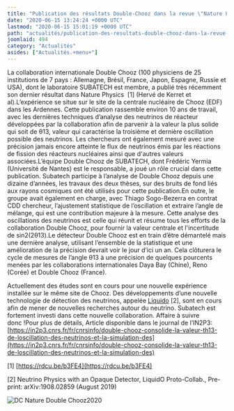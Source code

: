 ```yaml
---
title: "Publication des résultats Double-Chooz dans la revue \"Nature Physics\""
date: "2020-06-15 13:24:24 +0000 UTC"
lastmod: "2020-06-15 15:01:19 +0000 UTC"
path: "actualités/publication-des-resultats-double-chooz-dans-la-revue-nature-physics.md"
joomlaid: 494
category: "Actualités"
asides: ["Actualités.+menu+"]
---
```

La collaboration internationale Double Chooz (100 physiciens de 25 institutions de 7 pays : Allemagne, Brésil, France, Japon, Espagne, Russie et USA), dont le laboratoire SUBATECH est membre, a publié très récemment son dernier résultat dans Nature Physics  \[1\] (Hervé de Kerret et al).L’expérience se situe sur le site de la centrale nucléaire de Chooz (EDF) dans les Ardennes. Cette publication rassemble environ 10 ans de travail, avec les dernières techniques d’analyse des neutrinos de réacteur développées par la collaboration afin de parvenir à la valeur la plus solide qui soit de θ13, valeur qui caractérise la troisième et dernière oscillation possible des neutrinos. Les chercheurs ont également mesuré avec une précision jamais encore atteinte le flux de neutrinos émis par les réactions de fission des réacteurs nucléaires ainsi que d'autres valeurs associées.L’équipe Double Chooz de SUBATECH, dont Frédéric Yermia (Université de Nantes) est le responsable, a joué un rôle crucial dans cette publication. Subatech participe à l’analyse de Double Chooz depuis une dizaine d’années, les travaux des deux thèses, sur des bruits de fond liés aux rayons cosmiques ont été utilisés pour cette publication.En outre, le groupe avait également en charge, avec Thiago Sogo-Bezerra en contrat CDD chercheur, l’ajustement statistique de l’oscillation et extraire l’angle de mélange, qui est une contribution majeure à la mesure. Cette analyse des oscillations des neutrinos est celle qui réunit et résume tous les efforts de la collaboration Double Chooz, pour fournir la valeur centrale et l'incertitude de sin2(2θ13).Le détecteur Double Chooz est en train d’être démantelé mais une dernière analyse, utilisant l’ensemble de la statistique et une amélioration de la précision devrait voir le jour d’ici un an. Cela clôturera le cycle de mesures de l’angle θ13 à une précision de quelques pourcents menées par les collaborations internationales Daya Bay (Chine), Reno (Corée) et Double Chooz (France).

Actuellement des études sont en cours pour une nouvelle expérience installée sur le même site de Chooz. Des développements d’une nouvelle technologie de détection des neutrinos, appelée [Liquido](https://www.appec.org/news/the-novel-liquido-technology) \[2\], sont en cours afin de mener de nouvelles recherches autour du neutrino. Subatech est fortement investi dans cette nouvelle collaboration. Affaire à suivre donc !Pour plus de détails, Article disponible dans le journal de l’IN2P3:[https://in2p3.cnrs.fr/fr/cnrsinfo/double-chooz-consolide-la-valeur-th13-de-loscillation-des-neutrinos-et-la-simulation-des](https://in2p3.cnrs.fr/fr/cnrsinfo/double-chooz-consolide-la-valeur-th13-de-loscillation-des-neutrinos-et-la-simulation-des)

\[1\] [https://rdcu.be/b3FE4](https://rdcu.be/b3FE4)

\[2\] Neutrino Physics with an Opaque Detector, LiquidO Proto-Collab., Pre-print: arXiv:1908.02859 (August 2019)

![DC Nature Double Chooz2020](images/DC_Nature_Double_Chooz2020.png)
